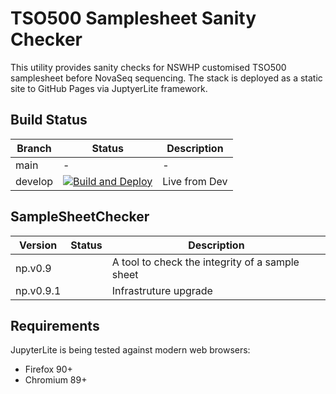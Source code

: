 # TSO500 Samplesheet Sanity Checker

This utility provides sanity checks for NSWHP customised TSO500 samplesheet before NovaSeq sequencing. The stack is deployed as a static site to GitHub Pages via JuptyerLite framework.

## Build Status
|**Branch**|**Status**|**Description**|
|--|--|--|
|main| - | - |
|develop|[![Build and Deploy](https://github.com/NSWHP-Genomics/SampleSheetChecker/actions/workflows/deploy.yml/badge.svg?branch=develop)](https://github.com/NSWHP-Genomics/SampleSheetChecker/actions/workflows/deploy.yml)| Live from Dev |

## SampleSheetChecker

|**Version**|**Status**|**Description**|
|--|--|--|
|np.v0.9||A tool to check the integrity of a sample sheet|
|np.v0.9.1||Infrastruture upgrade|

## Requirements

JupyterLite is being tested against modern web browsers:

- Firefox 90+
- Chromium 89+

